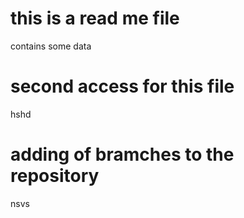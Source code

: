 # this is a read me file
contains some data
# second access for this file
hshd
# adding of bramches to the repository
nsvs

